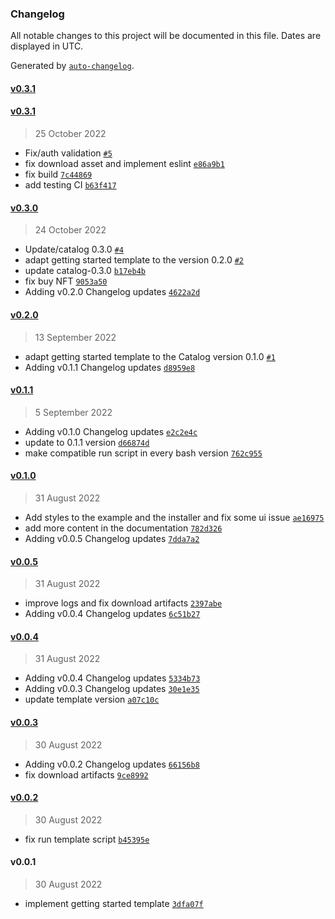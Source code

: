 ### Changelog

All notable changes to this project will be documented in this file. Dates are displayed in UTC.

Generated by [`auto-changelog`](https://github.com/CookPete/auto-changelog).

#### [v0.3.1](https://github.com/nevermined-io/create-nevermined-react/compare/v0.3.1...v0.3.1)

#### [v0.3.1](https://github.com/nevermined-io/create-nevermined-react/compare/v0.3.0...v0.3.1)

> 25 October 2022

- Fix/auth validation [`#5`](https://github.com/nevermined-io/create-nevermined-react/pull/5)
- fix download asset and implement eslint [`e86a9b1`](https://github.com/nevermined-io/create-nevermined-react/commit/e86a9b1eae3c7529dc85f11d4b22bf958f200f71)
- fix build [`7c44869`](https://github.com/nevermined-io/create-nevermined-react/commit/7c4486917c0b91344e94020af261460ee9d107b7)
- add testing CI [`b63f417`](https://github.com/nevermined-io/create-nevermined-react/commit/b63f417203a8c542f16e4108dd1e685c60682a12)

#### [v0.3.0](https://github.com/nevermined-io/create-nevermined-react/compare/v0.2.0...v0.3.0)

> 24 October 2022

- Update/catalog 0.3.0 [`#4`](https://github.com/nevermined-io/create-nevermined-react/pull/4)
- adapt getting started template to the version 0.2.0 [`#2`](https://github.com/nevermined-io/create-nevermined-react/pull/2)
- update catalog-0.3.0 [`b17eb4b`](https://github.com/nevermined-io/create-nevermined-react/commit/b17eb4b8fe5e5233d6bd7f6a0d5ed802b13f809f)
- fix buy NFT [`9053a50`](https://github.com/nevermined-io/create-nevermined-react/commit/9053a50b02e5db49df0dee6f875caddc864671b3)
- Adding v0.2.0 Changelog updates [`4622a2d`](https://github.com/nevermined-io/create-nevermined-react/commit/4622a2d7dd865c306ce43e07a2a6569b62c8bf57)

#### [v0.2.0](https://github.com/nevermined-io/create-nevermined-react/compare/v0.1.1...v0.2.0)

> 13 September 2022

- adapt getting started template to the Catalog version 0.1.0 [`#1`](https://github.com/nevermined-io/create-nevermined-react/pull/1)
- Adding v0.1.1 Changelog updates [`d8959e8`](https://github.com/nevermined-io/create-nevermined-react/commit/d8959e860ea4ab914c877d51277a876850709b66)

#### [v0.1.1](https://github.com/nevermined-io/create-nevermined-react/compare/v0.1.0...v0.1.1)

> 5 September 2022

- Adding v0.1.0 Changelog updates [`e2c2e4c`](https://github.com/nevermined-io/create-nevermined-react/commit/e2c2e4c2242107d60bec2065f5da9d1cdbf02729)
- update to 0.1.1 version [`d66874d`](https://github.com/nevermined-io/create-nevermined-react/commit/d66874dcc36cbaa0294fc0e65dc71941a98159bc)
- make compatible run script in every bash version [`762c955`](https://github.com/nevermined-io/create-nevermined-react/commit/762c9559d6a3079963ebf87116707928876ed8fb)

#### [v0.1.0](https://github.com/nevermined-io/create-nevermined-react/compare/v0.0.5...v0.1.0)

> 31 August 2022

- Add styles to the example and the installer and fix some ui issue [`ae16975`](https://github.com/nevermined-io/create-nevermined-react/commit/ae169754473a509b55e17f7e574418a1e65a92d2)
- add more content in the documentation [`782d326`](https://github.com/nevermined-io/create-nevermined-react/commit/782d326215012f77fea579c75c704e1e69d9d718)
- Adding v0.0.5 Changelog updates [`7dda7a2`](https://github.com/nevermined-io/create-nevermined-react/commit/7dda7a271d7a47e806613b7404cec88bf6b790ab)

#### [v0.0.5](https://github.com/nevermined-io/create-nevermined-react/compare/v0.0.4...v0.0.5)

> 31 August 2022

- improve logs and fix download artifacts [`2397abe`](https://github.com/nevermined-io/create-nevermined-react/commit/2397abe7318a021e462d43bf7732636cbbaaf88a)
- Adding v0.0.4 Changelog updates [`6c51b27`](https://github.com/nevermined-io/create-nevermined-react/commit/6c51b27aebfa39aab083a23aa4f99a4e0edc6e29)

#### [v0.0.4](https://github.com/nevermined-io/create-nevermined-react/compare/v0.0.3...v0.0.4)

> 31 August 2022

- Adding v0.0.4 Changelog updates [`5334b73`](https://github.com/nevermined-io/create-nevermined-react/commit/5334b73b4a7e524df30f9c5efb97353d2802966c)
- Adding v0.0.3 Changelog updates [`30e1e35`](https://github.com/nevermined-io/create-nevermined-react/commit/30e1e353ef0cf3a9274b40782c1390045c88be0d)
- update template version [`a07c10c`](https://github.com/nevermined-io/create-nevermined-react/commit/a07c10c41b97243c1edb2a5bdbbd34c1fbc59b7e)

#### [v0.0.3](https://github.com/nevermined-io/create-nevermined-react/compare/v0.0.2...v0.0.3)

> 30 August 2022

- Adding v0.0.2 Changelog updates [`66156b8`](https://github.com/nevermined-io/create-nevermined-react/commit/66156b8f20ab730a41b6a7df8fd61a03403818c7)
- fix download artifacts [`9ce8992`](https://github.com/nevermined-io/create-nevermined-react/commit/9ce8992807debba6d3b8e289d43d5dccf1275cb5)

#### [v0.0.2](https://github.com/nevermined-io/create-nevermined-react/compare/v0.0.1...v0.0.2)

> 30 August 2022

- fix run template script [`b45395e`](https://github.com/nevermined-io/create-nevermined-react/commit/b45395e4461dc5e0875b4d60cfed4ec6dcf54b83)

#### v0.0.1

> 30 August 2022

- implement getting started template [`3dfa07f`](https://github.com/nevermined-io/create-nevermined-react/commit/3dfa07f458de694e03152b59a6e6be9cc34cbdd2)
